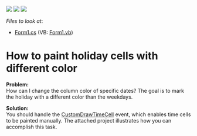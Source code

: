<!-- default badges list -->
![](https://img.shields.io/endpoint?url=https://codecentral.devexpress.com/api/v1/VersionRange/128635734/10.2.3%2B)
[![](https://img.shields.io/badge/Open_in_DevExpress_Support_Center-FF7200?style=flat-square&logo=DevExpress&logoColor=white)](https://supportcenter.devexpress.com/ticket/details/E397)
[![](https://img.shields.io/badge/📖_How_to_use_DevExpress_Examples-e9f6fc?style=flat-square)](https://docs.devexpress.com/GeneralInformation/403183)
<!-- default badges end -->
<!-- default file list -->
*Files to look at*:

* [Form1.cs](./CS/CustomDrawHolidayCells/Form1.cs) (VB: [Form1.vb](./VB/CustomDrawHolidayCells/Form1.vb))
<!-- default file list end -->
# How to paint holiday cells with different color


<p><strong>Problem:</strong><br />
How can I change the column color of specific dates? The goal is to mark the holiday with a different color than the weekdays.</p><p><strong>Solution:</strong><br />
You should handle the <a href="http://documentation.devexpress.com/#WindowsForms/DevExpressXtraSchedulerSchedulerControl_CustomDrawTimeCelltopic">CustomDrawTimeCell</a> event, which enables time cells to be painted manually. The attached project illustrates how you can accomplish this task.</p>

<br/>



